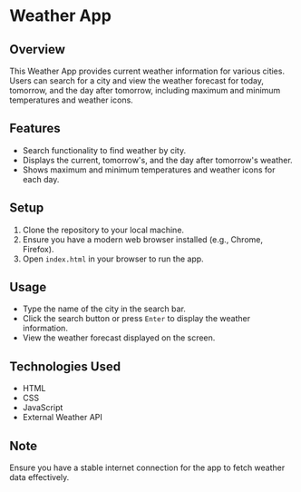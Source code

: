 # Weather App

## Overview
This Weather App provides current weather information for various cities. Users can search for a city and view the weather forecast for today, tomorrow, and the day after tomorrow, including maximum and minimum temperatures and weather icons.

## Features
- Search functionality to find weather by city.
- Displays the current, tomorrow's, and the day after tomorrow's weather.
- Shows maximum and minimum temperatures and weather icons for each day.

## Setup
1. Clone the repository to your local machine.
2. Ensure you have a modern web browser installed (e.g., Chrome, Firefox).
3. Open `index.html` in your browser to run the app.

## Usage
- Type the name of the city in the search bar.
- Click the search button or press `Enter` to display the weather information.
- View the weather forecast displayed on the screen.

## Technologies Used
- HTML
- CSS
- JavaScript
- External Weather API

## Note
Ensure you have a stable internet connection for the app to fetch weather data effectively.
